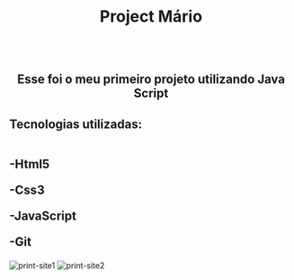 <h1 align="center"> Project Mário</h1>
<br>
<br>
<h2 align="center">Esse foi o meu primeiro projeto utilizando Java Script</h2>

<h2>Tecnologias utilizadas:
 <br> <br>
  <p>-Html5</p>
  <p>-Css3</p>
  <p>-JavaScript</p>
  <p>-Git</p>
</h2>

<img src="https://github.com/EvertonDepla/Project-Mario/blob/master/assets/marioprint1.PNG?raw=true" alt="print-site1">

<img src="https://github.com/EvertonDepla/Project-Mario/blob/master/assets/marioprint2.PNG?raw=true" alt="print-site2">
